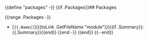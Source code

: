 {{define "packages" -}}
{{if .Packages}}## Packages

{{range .Packages -}}
 - [`{{.Name}}`]({{toLink .GetFileName "module"}}){{if .Summary}}: {{.Summary}}{{end}}
{{end -}}
{{end}}
{{- end}}